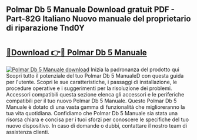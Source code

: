 ## Polmar Db 5 Manuale Download gratuit PDF - Part-82G Italiano Nuovo manuale del proprietario di riparazione Tnd0Y

# <h2><a href="http://dfbeuv5.blite.top/?on=Polmar+Db+5+Manuale">🔗Download 👉🔴 Polmar Db 5 Manuale</a></h2>

[![Polmar Db 5 Manuale download](https://i.imgur.com/lujVjoI.png)](http://dfbeuv5.blite.top/?on=Polmar+Db+5+Manuale)
Inizia la padronanza del prodotto qui Scopri tutto il potenziale del tuo Polmar Db 5 ManualeD con questa guida per l'utente. Scopri le sue caratteristiche, i passaggi di installazione, le procedure operative e i suggerimenti per la risoluzione dei problemi. Accessori compatibili questa sezione elenca gli accessori e le periferiche compatibili per il tuo nuovo Polmar Db 5 Manuale. Questo Polmar Db 5 Manuale è dotato di una vasta gamma di funzionalità che miglioreranno la tua vita quotidiana. Confidiamo che Polmar Db 5 Manuale sia stata una risorsa chiara e concisa per i tuoi sforzi per conoscere le specifiche del tuo nuovo dispositivo. In caso di domande o dubbi, contattare il nostro team di assistenza clienti.
